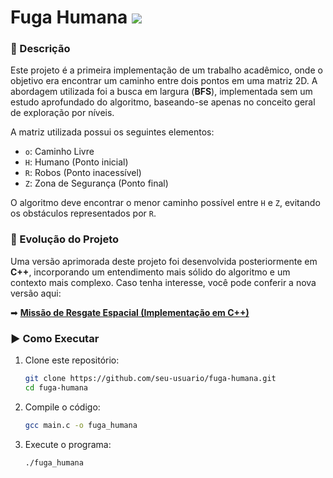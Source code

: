 # Fuga Humana <img src="https://img.shields.io/badge/C-00599C?style=for-the-badge&logo=c&logoColor=white">


### 📌 Descrição

Este projeto é a primeira implementação de um trabalho acadêmico, onde o objetivo era encontrar um caminho entre dois pontos em uma matriz 2D. A abordagem utilizada foi a busca em largura (**BFS**), implementada sem um estudo aprofundado do algoritmo, baseando-se apenas no conceito geral de exploração por níveis.

A matriz utilizada possui os seguintes elementos:
- `o`: Caminho Livre
- `H`: Humano (Ponto inicial)
- `R`: Robos (Ponto inacessível)
- `Z`: Zona de Segurança (Ponto final)

O algoritmo deve encontrar o menor caminho possível entre `H`  e `Z`, evitando os obstáculos representados por `R`.

### 🚀 Evolução do Projeto

Uma versão aprimorada deste projeto foi desenvolvida posteriormente em **C++**, incorporando um entendimento mais sólido do algoritmo e um contexto mais complexo. Caso tenha interesse, você pode conferir a nova versão aqui:

➡ **[Missão de Resgate Espacial (Implementação em C++)](link-para-o-repositório-cpp)**

### ▶ Como Executar

1. Clone este repositório:
   ```sh
   git clone https://github.com/seu-usuario/fuga-humana.git
   cd fuga-humana
   ```

2. Compile o código:
   ```sh
   gcc main.c -o fuga_humana
   ```

3. Execute o programa:
   ```sh
   ./fuga_humana 
   ```

